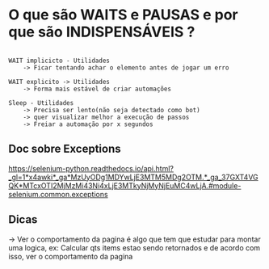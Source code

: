 # O que são WAITS e PAUSAS e por que são INDISPENSÁVEIS ?

````WAIT E PAUSAS

WAIT implicicto - Utilidades 
    -> Ficar tentando achar o elemento antes de jogar um erro 
    
WAIT explicito -> Utilidades
    -> Forma mais estável de criar automações

Sleep - Utilidades 
    -> Precisa ser lento(não seja detectado como bot)
    -> quer visualizar melhor a execução de passos
    -> Freiar a automação por x segundos 

````

## Doc sobre Exceptions
https://selenium-python.readthedocs.io/api.html?_gl=1*x4awki*_ga*MzUyODg1MDYwLjE3MTM5MDg2OTM.*_ga_37GXT4VGQK*MTcxOTI2MjMzMi43Ni4xLjE3MTkyNjMyNjEuMC4wLjA.#module-selenium.common.exceptions

## Dicas 

-> Ver o comportamento da pagina é algo que tem que estudar para montar uma logica,
    ex: Calcular qts items estao sendo retornados e de acordo com isso, ver o comportamento da pagina